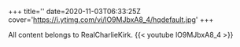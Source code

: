 +++
title=''
date=2020-11-03T06:33:25Z
cover='https://i.ytimg.com/vi/lO9MJbxA8_4/hqdefault.jpg'
+++

All content belongs to RealCharlieKirk.
{{< youtube lO9MJbxA8_4 >}}
